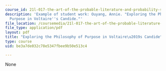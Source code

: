 ```yaml
---
course_id: 21l-017-the-art-of-the-probable-literature-and-probability-spring-2008
description: 'Example of student work: Ouyang, Annie. "Exploring the Philosophy of
  Purpose in Voltaire''s Candide."'
file_location: /coursemedia/21l-017-the-art-of-the-probable-literature-and-probability-spring-2008/be3a7de032c78e5347fbee9b50e513c4_essay2_ouyang.pdf
file_type: application/pdf
layout: pdf
title: "Exploring the Philosophy of Purpose in Voltaire\u2019s Candide"
type: course
uid: be3a7de032c78e5347fbee9b50e513c4

---
```

None